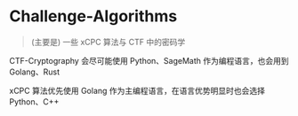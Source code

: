# Challenge-Algorithms

> (主要是) 一些 xCPC 算法与 CTF 中的密码学

CTF-Cryptography 会尽可能使用 Python、SageMath 作为编程语言，也会用到 Golang、Rust

xCPC 算法优先使用 Golang 作为主编程语言，在语言优势明显时也会选择 Python、C++

